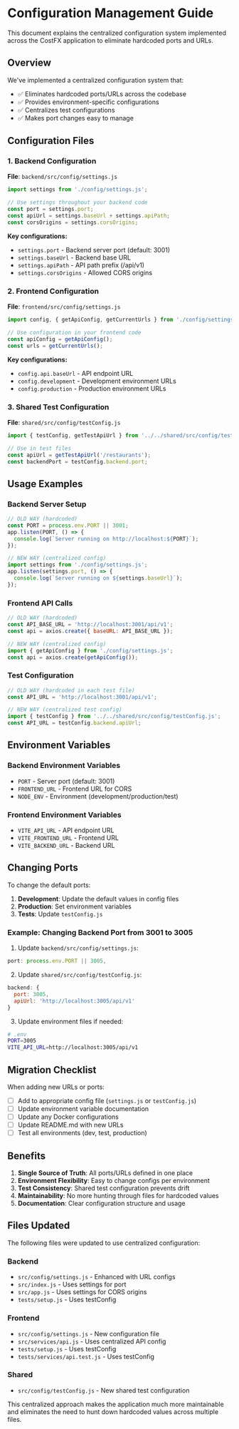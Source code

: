 # Configuration Management Guide

This document explains the centralized configuration system implemented across the CostFX application to eliminate hardcoded ports and URLs.

## Overview

We've implemented a centralized configuration system that:
- ✅ Eliminates hardcoded ports/URLs across the codebase
- ✅ Provides environment-specific configurations
- ✅ Centralizes test configurations
- ✅ Makes port changes easy to manage

## Configuration Files

### 1. Backend Configuration
**File**: `backend/src/config/settings.js`

```javascript
import settings from './config/settings.js';

// Use settings throughout your backend code
const port = settings.port;
const apiUrl = settings.baseUrl + settings.apiPath;
const corsOrigins = settings.corsOrigins;
```

**Key configurations:**
- `settings.port` - Backend server port (default: 3001)
- `settings.baseUrl` - Backend base URL
- `settings.apiPath` - API path prefix (/api/v1)
- `settings.corsOrigins` - Allowed CORS origins

### 2. Frontend Configuration
**File**: `frontend/src/config/settings.js`

```javascript
import config, { getApiConfig, getCurrentUrls } from './config/settings.js';

// Use configuration in your frontend code
const apiConfig = getApiConfig();
const urls = getCurrentUrls();
```

**Key configurations:**
- `config.api.baseUrl` - API endpoint URL
- `config.development` - Development environment URLs
- `config.production` - Production environment URLs

### 3. Shared Test Configuration
**File**: `shared/src/config/testConfig.js`

```javascript
import { testConfig, getTestApiUrl } from '../../shared/src/config/testConfig.js';

// Use in test files
const apiUrl = getTestApiUrl('/restaurants');
const backendPort = testConfig.backend.port;
```

## Usage Examples

### Backend Server Setup
```javascript
// OLD WAY (hardcoded)
const PORT = process.env.PORT || 3001;
app.listen(PORT, () => {
  console.log(`Server running on http://localhost:${PORT}`);
});

// NEW WAY (centralized config)
import settings from './config/settings.js';
app.listen(settings.port, () => {
  console.log(`Server running on ${settings.baseUrl}`);
});
```

### Frontend API Calls
```javascript
// OLD WAY (hardcoded)
const API_BASE_URL = 'http://localhost:3001/api/v1';
const api = axios.create({ baseURL: API_BASE_URL });

// NEW WAY (centralized config)
import { getApiConfig } from './config/settings.js';
const api = axios.create(getApiConfig());
```

### Test Configuration
```javascript
// OLD WAY (hardcoded in each test file)
const API_URL = 'http://localhost:3001/api/v1';

// NEW WAY (centralized test config)
import { testConfig } from '../../shared/src/config/testConfig.js';
const API_URL = testConfig.backend.apiUrl;
```

## Environment Variables

### Backend Environment Variables
- `PORT` - Server port (default: 3001)
- `FRONTEND_URL` - Frontend URL for CORS
- `NODE_ENV` - Environment (development/production/test)

### Frontend Environment Variables
- `VITE_API_URL` - API endpoint URL
- `VITE_FRONTEND_URL` - Frontend URL
- `VITE_BACKEND_URL` - Backend URL

## Changing Ports

To change the default ports:

1. **Development**: Update the default values in config files
2. **Production**: Set environment variables
3. **Tests**: Update `testConfig.js`

### Example: Changing Backend Port from 3001 to 3005

1. Update `backend/src/config/settings.js`:
```javascript
port: process.env.PORT || 3005,
```

2. Update `shared/src/config/testConfig.js`:
```javascript
backend: {
  port: 3005,
  apiUrl: 'http://localhost:3005/api/v1'
}
```

3. Update environment files if needed:
```bash
# .env
PORT=3005
VITE_API_URL=http://localhost:3005/api/v1
```

## Migration Checklist

When adding new URLs or ports:

- [ ] Add to appropriate config file (`settings.js` or `testConfig.js`)
- [ ] Update environment variable documentation
- [ ] Update any Docker configurations
- [ ] Update README.md with new URLs
- [ ] Test all environments (dev, test, production)

## Benefits

1. **Single Source of Truth**: All ports/URLs defined in one place
2. **Environment Flexibility**: Easy to change configs per environment
3. **Test Consistency**: Shared test configuration prevents drift
4. **Maintainability**: No more hunting through files for hardcoded values
5. **Documentation**: Clear configuration structure and usage

## Files Updated

The following files were updated to use centralized configuration:

### Backend
- `src/config/settings.js` - Enhanced with URL configs
- `src/index.js` - Uses settings for port
- `src/app.js` - Uses settings for CORS origins
- `tests/setup.js` - Uses testConfig

### Frontend  
- `src/config/settings.js` - New configuration file
- `src/services/api.js` - Uses centralized API config
- `tests/setup.js` - Uses testConfig
- `tests/services/api.test.js` - Uses testConfig

### Shared
- `src/config/testConfig.js` - New shared test configuration

This centralized approach makes the application much more maintainable and eliminates the need to hunt down hardcoded values across multiple files.
